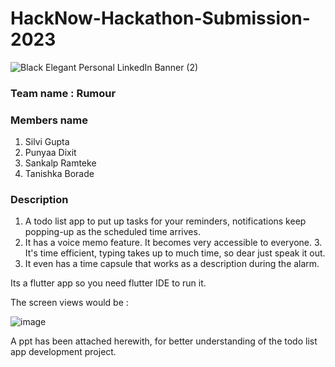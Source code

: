 # HackNow-Hackathon-Submission-2023
![Black Elegant Personal LinkedIn Banner (2)](https://github.com/IEEE-CS-GHRCE/Hacknow-Hackathon-Submission-2023/assets/139680254/dac49653-9ab8-42ea-bb6d-758d832b29e8)
 
### Team name : Rumour

### Members name 
1. Silvi Gupta
2. Punyaa Dixit
3. Sankalp Ramteke
4. Tanishka Borade

### Description

1. A todo list app to put up tasks for your reminders, notifications keep popping-up as the scheduled time arrives. 
2. It has a voice memo feature. It becomes very accessible to everyone. 3. It's time efficient, typing takes up to much time, so dear just speak it out.
4. It even has a time capsule that works as a description during the alarm.

Its a flutter app so you need flutter IDE to run it.

The screen views would be : 

![image](https://github.com/silvi-12/Hacknow-Hackathon-Submission-2023/assets/113467810/dae5e2b3-8775-4438-8dd6-f59864745185)

A ppt has been attached herewith, for better understanding of the todo list app development project. 
